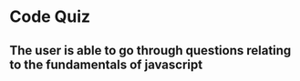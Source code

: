 # Code Quiz

## The user is able to go through questions relating to the fundamentals of javascript

